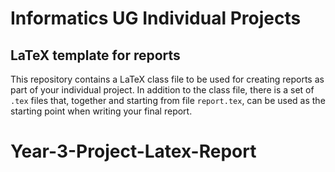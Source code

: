 # Informatics UG Individual Projects
## LaTeX template for reports

This repository contains a LaTeX class file to be used for creating reports as part of your individual project. In addition to the class file, there is a set of `.tex` files that, together and starting from file `report.tex`, can be used as the starting point when writing your final report.
# Year-3-Project-Latex-Report
